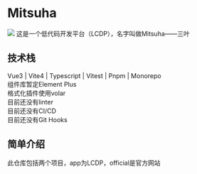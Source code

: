 # Mitsuha
![](https://catalinazzz.oss-cn-beijing.aliyuncs.com/image/6A0AC19FD58465DB6A43EB06FBF34422.png)
这是一个低代码开发平台（LCDP），名字叫做Mitsuha——三叶

## 技术栈

Vue3 | Vite4 | Typescript | Vitest | Pnpm | Monorepo   
组件库暂定Element Plus  
格式化插件使用volar  
目前还没有linter  
目前还没有CI/CD  
目前还没有Git Hooks  

## 简单介绍
此仓库包括两个项目，app为LCDP，official是官方网站